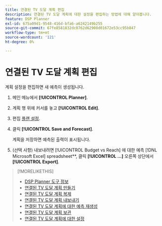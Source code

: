 ```yaml
---
title: 연결된 TV 도달 계획 편집
description: 연결된 TV 도달 계획에 대한 설정을 편집하는 방법에 대해 알아봅니다.
feature: DSP Planner
exl-id: 675a09d1-9548-416d-bfa6-a6242149b255
source-git-commit: 67fe8581832dc0762d62908d01672e53cc95b847
workflow-type: tm+mt
source-wordcount: '121'
ht-degree: 0%

---
```


# 연결된 TV 도달 계획 편집

계획 설정을 편집하면 새 예측이 생성됩니다.

1. 메인 메뉴에서 **[!UICONTROL Planner]**.

1. 계획 행 위에 커서를 놓고 **[!UICONTROL Edit]**.

1. 편집 [플랜 설정](planner-settings.md).

1. 클릭 **[!UICONTROL Save and Forecast]**.

   계획을 저장하면 예측된 출력이 표시됩니다.

1. (선택 사항) 내보내려면 [!UICONTROL Budget vs Reach] 에 대한 예측 [!DNL Microsoft Excel] spreadsheet**, 클릭 **[!UICONTROL ...]** 오른쪽 상단에서 **[!UICONTROL Export]**.

>[!MORELIKETHIS]
>
>* [DSP Planner 도구 정보](planner-about.md)
>* [연결된 TV 도달 계획 만들기](planner-create.md)
>* [연결된 TV 도달 계획 복제](planner-duplicate.md)
>* [연결된 TV 도달 계획 내보내기](planner-export.md)
>* [연결된 TV 도달 계획에 대한 예측 재생성](planner-forecast.md)
>* [연결된 TV 도달 계획 보관](planner-archive.md)
>* [연결된 TV 도달 계획에 대한 설정](planner-settings.md)
